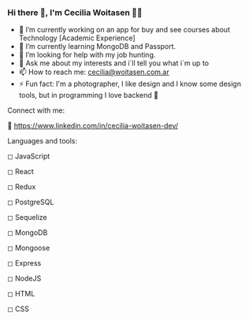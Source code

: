 ### Hi there 👋, I'm Cecilia Woitasen 🙋‍♀️

- 🔭 I’m currently working on an app for buy and see courses about Technology [Academic Experience]
- 🌱 I’m currently learning MongoDB and Passport.
- 🤔 I’m looking for help with my job hunting.
- 💬 Ask me about my interests and i´ll tell you what i´m up to
- 📫 How to reach me: cecilia@woitasen.com.ar
- ⚡ Fun fact: I'm a photographer, I like design and I know some design tools, but in programming I love backend 🤣

Connect with me: 
 
 🔹 https://www.linkedin.com/in/cecilia-woitasen-dev/

Languages and tools:

◻ JavaScript

◻ React

◻ Redux

◻ PostgreSQL

◻ Sequelize

◻ MongoDB

◻ Mongoose

◻ Express

◻ NodeJS

◻ HTML

◻ CSS
